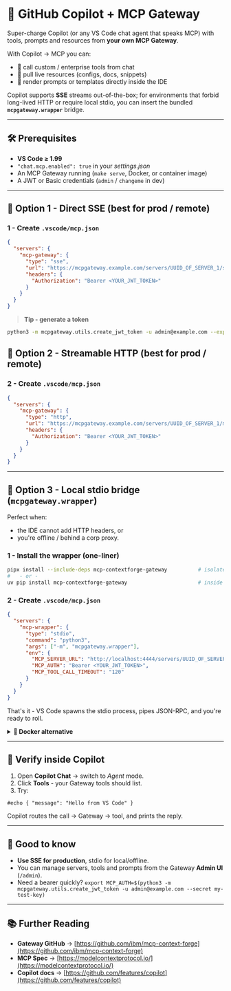 # 🧠 GitHub Copilot + MCP Gateway

Super-charge Copilot (or any VS Code chat agent that speaks MCP) with tools, prompts and
resources from **your own MCP Gateway**.

With Copilot → MCP you can:

* 🔧 call custom / enterprise tools from chat
* 📂 pull live resources (configs, docs, snippets)
* 🧩 render prompts or templates directly inside the IDE

Copilot supports **SSE** streams out-of-the-box; for environments that forbid long-lived
HTTP or require local stdio, you can insert the bundled **`mcpgateway.wrapper`** bridge.

---

## 🛠 Prerequisites

* **VS Code ≥ 1.99**
* `"chat.mcp.enabled": true` in your *settings.json*
* An MCP Gateway running (`make serve`, Docker, or container image)
* A JWT or Basic credentials (`admin` / `changeme` in dev)

---

## 🔗 Option 1 - Direct SSE (best for prod / remote)

### 1 - Create `.vscode/mcp.json`

```json
{
  "servers": {
    "mcp-gateway": {
      "type": "sse",
      "url": "https://mcpgateway.example.com/servers/UUID_OF_SERVER_1/sse",
      "headers": {
        "Authorization": "Bearer <YOUR_JWT_TOKEN>"
      }
    }
  }
}
```

> **Tip - generate a token**

```bash
python3 -m mcpgateway.utils.create_jwt_token -u admin@example.com --exp 10080 --secret my-test-key
```

## 🔗 Option 2 - Streamable HTTP (best for prod / remote)

### 2 - Create `.vscode/mcp.json`

```json
{
  "servers": {
    "mcp-gateway": {
      "type": "http",
      "url": "https://mcpgateway.example.com/servers/UUID_OF_SERVER_1/mcp/",
      "headers": {
        "Authorization": "Bearer <YOUR_JWT_TOKEN>"
      }
    }
  }
}
```

---

## 🔗 Option 3 - Local stdio bridge (`mcpgateway.wrapper`)

Perfect when:

* the IDE cannot add HTTP headers, or
* you're offline / behind a corp proxy.

### 1 - Install the wrapper (one-liner)

```bash
pipx install --include-deps mcp-contextforge-gateway          # isolates in ~/.local/pipx/venvs
#   - or -
uv pip install mcp-contextforge-gateway                       # inside any uv/venv you like
```

### 2 - Create `.vscode/mcp.json`

```json
{
  "servers": {
    "mcp-wrapper": {
      "type": "stdio",
      "command": "python3",
      "args": ["-m", "mcpgateway.wrapper"],
      "env": {
        "MCP_SERVER_URL": "http://localhost:4444/servers/UUID_OF_SERVER_1/mcp",
        "MCP_AUTH": "Bearer <YOUR_JWT_TOKEN>",
        "MCP_TOOL_CALL_TIMEOUT": "120"
      }
    }
  }
}
```

That's it - VS Code spawns the stdio process, pipes JSON-RPC, and you're ready to roll.

<details>
<summary><strong>🐳 Docker alternative</strong></summary>

```jsonc
{
  "command": "docker",
  "args": [
    "run", "--rm", "--network=host", "-i",
    "-e", "MCP_SERVER_URL=http://localhost:4444/servers/UUID_OF_SERVER_1",
    "-e", "MCP_AUTH=<YOUR_JWT_TOKEN>",
    "ghcr.io/ibm/mcp-context-forge:0.7.0",
    "python3", "-m", "mcpgateway.wrapper"
  ]
}
```

</details>

---

## 🧪 Verify inside Copilot

1. Open **Copilot Chat** → switch to *Agent* mode.
2. Click **Tools** - your Gateway tools should list.
3. Try:

```
#echo { "message": "Hello from VS Code" }
```

Copilot routes the call → Gateway → tool, and prints the reply.

---

## 📝 Good to know

* **Use SSE for production**, stdio for local/offline.
* You can manage servers, tools and prompts from the Gateway **Admin UI** (`/admin`).
* Need a bearer quickly?
  `export MCP_AUTH=$(python3 -m mcpgateway.utils.create_jwt_token -u admin@example.com --secret my-test-key)`

---

## 📚 Further Reading

* **Gateway GitHub** → [https://github.com/ibm/mcp-context-forge](https://github.com/ibm/mcp-context-forge)
* **MCP Spec** → [https://modelcontextprotocol.io/](https://modelcontextprotocol.io/)
* **Copilot docs** → [https://github.com/features/copilot](https://github.com/features/copilot)
